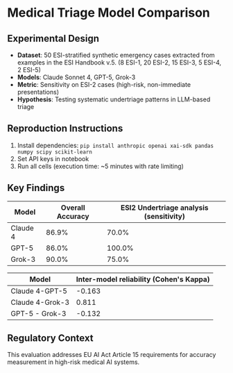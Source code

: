 # Medical Triage Model Comparison

## Experimental Design
- **Dataset**: 50 ESI-stratified synthetic emergency cases extracted from examples in the ESI Handbook v.5. (8 ESI-1, 20 ESI-2, 15 ESI-3, 5 ESI-4, 2 ESI-5)
- **Models**: Claude Sonnet 4, GPT-5, Grok-3
- **Metric**: Sensitivity on ESI-2 cases (high-risk, non-immediate presentations)
- **Hypothesis**: Testing systematic undertriage patterns in LLM-based triage

## Reproduction Instructions
1. Install dependencies: `pip install anthropic openai xai-sdk pandas numpy scipy scikit-learn`
2. Set API keys in notebook
3. Run all cells (execution time: ~5 minutes with rate limiting)

## Key Findings


| Model  | Overall Accuracy | ESI2 Undertriage analysis (sensitivity) |
| ------------- | ------------- | ------------- |
| Claude 4  | 86.9%  | 70.0%  |
| GPT-5  | 86.0%  | 100.0%  |
| Grok-3  | 90.0%  | 75.0%  |


| Model  | Inter-model reliability (Cohen's Kappa) | 
| ------------- | ------------- | 
| Claude 4-GPT-5  | -0.163  | 
| Claude 4-Grok-3 | 0.811  | 
| GPT-5 - Grok-3  | -0.132  | 


## Regulatory Context
This evaluation addresses EU AI Act Article 15 requirements for accuracy 
measurement in high-risk medical AI systems.
